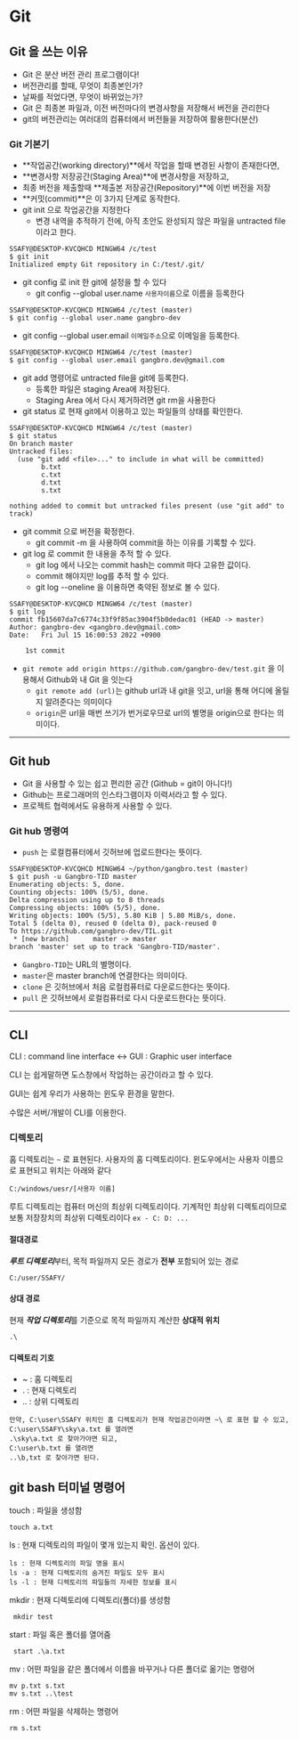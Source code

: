 # Git

## Git 을 쓰는 이유

- Git 은 분산 버전 관리 프로그램이다!
- 버전관리를 할때, 무엇이 최종본인가?
- 날짜를 적었다면, 무엇이 바뀌었는가?
- Git 은 최종본 파일과, 이전 버전마다의 변경사항을 저장해서 버전을 관리한다
- git의 버전관리는 여러대의 컴퓨터에서 버전들을 저장하여 활용한다(분산)

### Git 기본기

- **작업공간(working directory)**에서 작업을 할때 변경된 사항이 존재한다면,
- **변경사항 저장공간(Staging Area)**에 변경사항을 저장하고,
- 최종 버전을 제출할때 **제출본 저장공간(Repository)**에 이번 버전을 저장
- **커밋(commit)**은 이 3가지 단계로 동작한다.
- git init 으로 작업공간을 지정한다
  - 변경 내역을 추적하기 전에, 아직 초안도 완성되지 않은 파일을 untracted file이라고 한다.
```
SSAFY@DESKTOP-KVCQHCD MINGW64 /c/test
$ git init
Initialized empty Git repository in C:/test/.git/
```
- git config 로 init 한 git에 설정을 할 수 있다
  - git config --global user.name `사용자이름`으로 이름을 등록한다
```
SSAFY@DESKTOP-KVCQHCD MINGW64 /c/test (master)
$ git config --global user.name gangbro-dev
```
  - git config --global user.email `이메일주소`으로 이메일을 등록한다.
```
SSAFY@DESKTOP-KVCQHCD MINGW64 /c/test (master)
$ git config --global user.email gangbro.dev@gmail.com
```
- git add 명령어로 untracted file을 git에 등록한다.
  - 등록한 파일은 staging Area에 저장된다.
  - Staging Area 에서 다시 제거하려면 git rm을 사용한다
- git status 로 현재 git에서 이용하고 있는 파일들의 상태를 확인한다.
```
SSAFY@DESKTOP-KVCQHCD MINGW64 /c/test (master)
$ git status
On branch master
Untracked files:
  (use "git add <file>..." to include in what will be committed)
        b.txt
        c.txt
        d.txt
        s.txt

nothing added to commit but untracked files present (use "git add" to track)
```
- git commit 으로 버전을 확정한다.
  - git commit -m 을 사용하여 commit을 하는 이유를 기록할 수 있다.
- git log 로 commit 한 내용을 추적 할 수 있다.
  - git log 에서 나오는 commit hash는 commit 마다 고유한 값이다.
  - commit 해야지만 log를 추적 할 수 있다.
  - git log --oneline 을 이용하면 축약된 정보로 볼 수 있다.
```
SSAFY@DESKTOP-KVCQHCD MINGW64 /c/test (master)
$ git log
commit fb15607da7c6774c33f9f85ac3904f5b0dedac01 (HEAD -> master)
Author: gangbro-dev <gangbro.dev@gmail.com>
Date:   Fri Jul 15 16:00:53 2022 +0900

    1st commit
```
- `git remote add origin https://github.com/gangbro-dev/test.git` 을 이용해서 Github와 내 Git 을 잇는다
  - `git remote add (url)`는 github url과 내 git을 잇고, url을 통해 어디에 올릴지 알려준다는 의미이다
  - `origin`은 url을 매번 쓰기가 번거로우므로 url의 별명을 origin으로 한다는 의미이다.
---
## Git hub
- Git 을 사용할 수 있는 쉽고 편리한 공간 (Github = git이 아니다!)
- Github는 프로그래머의 인스타그램이자 이력서라고 할 수 있다.
- 프로젝트 협력에서도 유용하게 사용할 수 있다.

### Git hub 명령여
- `push` 는 로컬컴퓨터에서 깃허브에 업로드한다는 뜻이다.
```
SSAFY@DESKTOP-KVCQHCD MINGW64 ~/python/gangbro.test (master)
$ git push -u Gangbro-TID master
Enumerating objects: 5, done.
Counting objects: 100% (5/5), done.
Delta compression using up to 8 threads
Compressing objects: 100% (5/5), done.
Writing objects: 100% (5/5), 5.80 KiB | 5.80 MiB/s, done.
Total 5 (delta 0), reused 0 (delta 0), pack-reused 0
To https://github.com/gangbro-dev/TIL.git
 * [new branch]      master -> master
branch 'master' set up to track 'Gangbro-TID/master'.
```
  - `Gangbro-TID`는 URL의 별명이다.
  - `master`은 master branch에 연결한다는 의미이다.
- `clone` 은 깃허브에서 처음 로컬컴퓨터로 다운로드한다는 뜻이다.
- `pull` 은 깃허브에서 로컬컴퓨터로 다시 다운로드한다는 뜻이다.

---
## CLI

CLI : command line interface <-> GUI : Graphic user interface

CLI 는 쉽게말하면 도스창에서 작업하는 공간이라고 할 수 있다.

GUI는 쉽게 우리가 사용하는 윈도우 환경을 말한다.

수많은 서버/개발이  CLI를 이용한다.

### 디렉토리

홈 디렉토리는 `~` 로 표현된다. 사용자의 홈 디렉토리이다. 윈도우에서는 사용자 이름으로 표현되고 위치는 아래와 같다

`C:/windows/uesr/[사용자 이름]`

루트 디렉토리는 컴퓨터 머신의 최상위 디렉토리이다. 기계적인 최상위 디렉토리이므로 보통 저장장치의 최상위 디렉토리이다 `ex - C: D: ... `

#### 절대경로

***루트 디렉토리***부터, 목적 파일까지 모든 경로가 **전부** 포함되어 있는 경로

`C:/user/SSAFY/`

#### 상대 경로

현재 ***작업 디렉토리***를 기준으로 목적 파일까지 계산한 **상대적 위치**

`.\`

#### 디렉토리 기호

- ~ : 홈 디렉토리
- . : 현재 디렉토리
- .. : 상위 디렉토리

```
만약, C:\user\SSAFY 위치인 홈 디렉토리가 현재 작업공간이라면 ~\ 로 표현 할 수 있고, 
C:\user\SSAFY\sky\a.txt 를 열려면
.\sky\a.txt 로 찾아가야면 되고,
C:\user\b.txt 를 열려면
..\b,txt 로 찾아가면 된다.
```

## git bash 터미널 명령어

touch : 파일을 생성함

`touch a.txt`

ls : 현재 디렉토리의 파일이 몇개 있는지 확인. 옵션이 있다.

```
ls : 현재 디렉토리의 파일 명을 표시
ls -a : 현재 디렉토리의 숨겨진 파일도 모두 표시
ls -l : 현재 디렉토리의 파일들의 자세한 정보를 표시
```

mkdir : 현재 디렉토리에 디렉토리(폴더)를 생성함

` mkdir test`

start : 파일 혹은 폴더를 열어줌

` start .\a.txt`

mv : 어떤 파일을 같은 폴더에서 이름을 바꾸거나 다른 폴더로 옮기는 명령어

 ```
 mv p.txt s.txt
 mv s.txt ..\test
 ```

rm : 어떤 파일을 삭제하는 명령어

`rm s.txt`